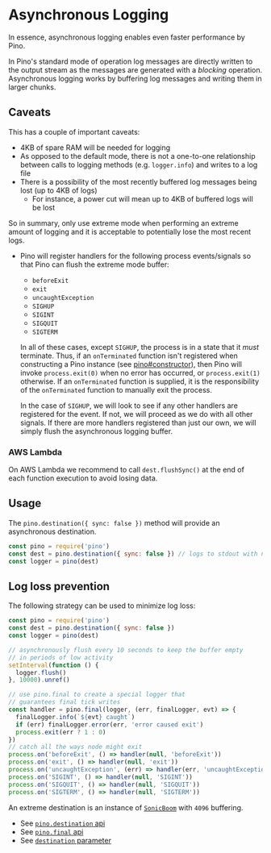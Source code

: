 # Asynchronous Logging

In essence, asynchronous logging enables even faster performance by Pino.

In Pino's standard mode of operation log messages are directly written to the
output stream as the messages are generated with a _blocking_ operation.
Asynchronous logging works by buffering
log messages and writing them in larger chunks.

## Caveats

This has a couple of important caveats:

* 4KB of spare RAM will be needed for logging
* As opposed to the default mode, there is not a one-to-one relationship between
  calls to logging methods (e.g. `logger.info`) and writes to a log file
* There is a possibility of the most recently buffered log messages being lost
  (up to 4KB of logs)
  * For instance, a power cut will mean up to 4KB of buffered logs will be lost

So in summary, only use extreme mode when performing an extreme amount of
logging and it is acceptable to potentially lose the most recent logs.

* Pino will register handlers for the following process events/signals so that
  Pino can flush the extreme mode buffer:

  + `beforeExit`
  + `exit`
  + `uncaughtException`
  + `SIGHUP`
  + `SIGINT`
  + `SIGQUIT`
  + `SIGTERM`

  In all of these cases, except `SIGHUP`, the process is in a state that it
  *must* terminate. Thus, if an `onTerminated` function isn't registered when
  constructing a Pino instance (see [pino#constructor](api.md#constructor)),
  then Pino will invoke `process.exit(0)` when no error has occurred, or
  `process.exit(1)` otherwise. If an `onTerminated` function is supplied, it
  is the responsibility of the `onTerminated` function to manually exit the process.

  In the case of `SIGHUP`, we will look to see if any other handlers are
  registered for the event. If not, we will proceed as we do with all other
  signals. If there are more handlers registered than just our own, we will
  simply flush the asynchronous logging buffer.

### AWS Lambda

On AWS Lambda we recommend to call `dest.flushSync()` at the end
of each function execution to avoid losing data.

## Usage

The `pino.destination({ sync: false })` method will provide an asynchronous destination.

```js
const pino = require('pino')
const dest = pino.destination({ sync: false }) // logs to stdout with no args
const logger = pino(dest)
```

<a id='log-loss-prevention'></a>
## Log loss prevention

The following strategy can be used to minimize log loss:

```js
const pino = require('pino')
const dest = pino.destination({ sync: false })
const logger = pino(dest)

// asynchronously flush every 10 seconds to keep the buffer empty
// in periods of low activity
setInterval(function () {
  logger.flush()
}, 10000).unref()

// use pino.final to create a special logger that
// guarantees final tick writes
const handler = pino.final(logger, (err, finalLogger, evt) => {
  finalLogger.info(`${evt} caught`)
  if (err) finalLogger.error(err, 'error caused exit')
  process.exit(err ? 1 : 0)
})
// catch all the ways node might exit
process.on('beforeExit', () => handler(null, 'beforeExit'))
process.on('exit', () => handler(null, 'exit'))
process.on('uncaughtException', (err) => handler(err, 'uncaughtException'))
process.on('SIGINT', () => handler(null, 'SIGINT'))
process.on('SIGQUIT', () => handler(null, 'SIGQUIT'))
process.on('SIGTERM', () => handler(null, 'SIGTERM'))
```

An extreme destination is an instance of
[`SonicBoom`](https://github.com/mcollina/sonic-boom) with `4096`
buffering.


* See [`pino.destination` api](/docs/api.md#pino-destination)
* See [`pino.final` api](/docs/api.md#pino-final)
* See [`destination` parameter](/docs/api.md#destination)
